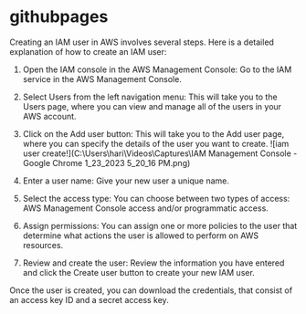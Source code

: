 # githubpages
Creating an IAM user in AWS involves several steps. Here is a detailed explanation of how to create an IAM user:

1. Open the IAM console in the AWS Management Console: Go to the IAM service in the AWS Management Console.

2. Select Users from the left navigation menu: This will take you to the Users page, where you can view and manage all of the users in your AWS account.

3. Click on the Add user button: This will take you to the Add user page, where you can specify the details of the user you want to create.
 ![iam user create!](C:\Users\hari\Videos\Captures\IAM Management Console - Google Chrome 1_23_2023 5_20_16 PM.png)

4. Enter a user name: Give your new user a unique name.

5. Select the access type: You can choose between two types of access: AWS Management Console access and/or programmatic access.

6. Assign permissions: You can assign one or more policies to the user that determine what actions the user is allowed to perform on AWS resources.

7. Review and create the user: Review the information you have entered and click the Create user button to create your new IAM user.

Once the user is created, you can download the credentials, that consist of an access key ID and a secret access key.
